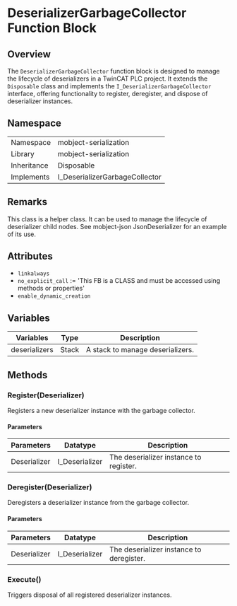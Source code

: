 # DeserializerGarbageCollector Function Block

## Overview

The `DeserializerGarbageCollector` function block is designed to manage the lifecycle of deserializers in a TwinCAT PLC project. It extends the `Disposable` class and implements the `I_DeserializerGarbageCollector` interface, offering functionality to register, deregister, and dispose of deserializer instances.

## Namespace

|             |                                |
| ----------- | ------------------------------ |
| Namespace   | mobject-serialization          |
| Library     | mobject-serialization          |
| Inheritance | Disposable                     |
| Implements  | I_DeserializerGarbageCollector |

## Remarks

This class is a helper class. It can be used to manage the lifecycle of deserializer child nodes. See mobject-json JsonDeserializer for an example of its use.

## Attributes

- `linkalways`
- `no_explicit_call` := 'This FB is a CLASS and must be accessed using methods or properties'
- `enable_dynamic_creation`

## Variables

| Variables     | Type  | Description                      |
| ------------- | ----- | -------------------------------- |
| deserializers | Stack | A stack to manage deserializers. |

## Methods

### Register(Deserializer)

Registers a new deserializer instance with the garbage collector.

#### Parameters

| Parameters   | Datatype       | Description                            |
| ------------ | -------------- | -------------------------------------- |
| Deserializer | I_Deserializer | The deserializer instance to register. |

### Deregister(Deserializer)

Deregisters a deserializer instance from the garbage collector.

#### Parameters

| Parameters   | Datatype       | Description                              |
| ------------ | -------------- | ---------------------------------------- |
| Deserializer | I_Deserializer | The deserializer instance to deregister. |

### Execute()

Triggers disposal of all registered deserializer instances.
